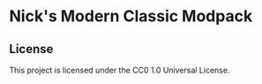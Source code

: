 # Nick's Modern Classic Modpack

## License

This project is licensed under the CC0 1.0 Universal License.
